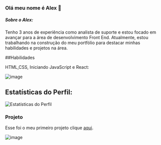 ### Olá meu nome é Alex  👋

##### Sobre o Alex:
Tenho 3 anos de experiência como analista de suporte e estou focado em avançar para a área de desenvolvimento Front End. Atualmente, estou trabalhando na construção do meu portfólio para destacar minhas habilidades e projetos na área.

##Habilidades


HTML,CSS, Iniciando JavaScript e React:

![image](https://github.com/Lostleleco/Lostleleco/assets/158625504/8f373b2a-a5a6-44d7-9517-c1e5b99c73ce)





## Estatísticas do Perfil:

![Estatísticas do Perfil](https://github-readme-stats.vercel.app/api?username=lostleleco&show_icons=true&theme=default)


### Projeto 

 Esse foi o meu primeiro projeto clique [aqui](https://exercicio-05-ebac.vercel.app/).



![image](https://github.com/Lostleleco/Lostleleco/assets/158625504/abb4a81a-56c5-4f95-8ae4-f9f75e7fa177)



